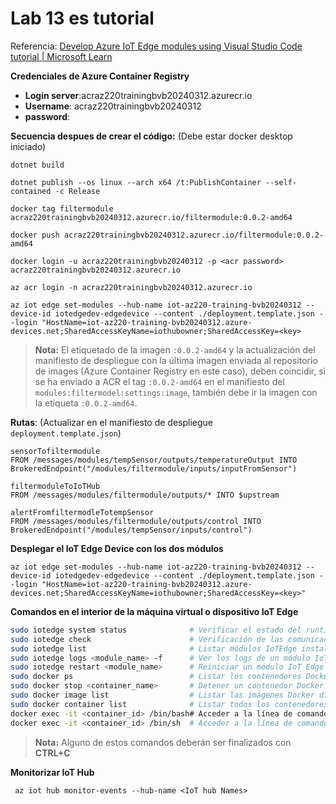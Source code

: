 # Lab 13 es tutorial

Referencia: [Develop Azure IoT Edge modules using Visual Studio Code tutorial | Microsoft Learn](https://learn.microsoft.com/en-us/azure/iot-edge/tutorial-develop-for-linux?view=iotedge-1.4&tabs=csharp&pivots=iotedge-dev-cli)

**Credenciales de Azure Container Registry**

* **Login server**:acraz220trainingbvb20240312.azurecr.io
* **Username**: acraz220trainingbvb20240312
* **password**: <acr password>

**Secuencia despues de crear el código:** (Debe estar docker desktop iniciado)

```
dotnet build

dotnet publish --os linux --arch x64 /t:PublishContainer --self-contained -c Release

docker tag filtermodule acraz220trainingbvb20240312.azurecr.io/filtermodule:0.0.2-amd64

docker push acraz220trainingbvb20240312.azurecr.io/filtermodule:0.0.2-amd64

docker login -u acraz220trainingbvb20240312 -p <acr password> acraz220trainingbvb20240312.azurecr.io

az acr login -n acraz220trainingbvb20240312.azurecr.io

az iot edge set-modules --hub-name iot-az220-training-bvb20240312 --device-id iotedgedev-edgedevice --content ./deployment.template.json --login "HostName=iot-az220-training-bvb20240312.azure-devices.net;SharedAccessKeyName=iothubowner;SharedAccessKey=<key>
```

> **Nota:** El etiquetado de la imagen `:0.0.2-amd64` y la actualización del manifiesto de despliegue con la última imagen enviada al repositorio de images (Azure Container Registry en este caso), deben coincidir, si se ha enviado a ACR el tag `:0.0.2-amd64` en el manifiesto del `modules:filtermodel:settings:image`, también debe ir la imagen con la etiqueta `:0.0.2-amd64`.

**Rutas**: (Actualizar en el manifiesto de despliegue `deployment.template.json`)

```
sensorTofiltermodule
FROM /messages/modules/tempSensor/outputs/temperatureOutput INTO BrokeredEndpoint("/modules/filtermodule/inputs/inputFromSensor")

filtermoduleToIoTHub
FROM /messages/modules/filtermodule/outputs/* INTO $upstream

alertFromfiltermodleTotempSensor
FROM /messages/modules/filtermodule/outputs/control INTO BrokeredEndpoint("/modules/tempSensor/inputs/control")
```

**Desplegar el IoT Edge Device con los dos módulos**

```
az iot edge set-modules --hub-name iot-az220-training-bvb20240312 --device-id iotedgedev-edgedevice --content ./deployment.template.json --login "HostName=iot-az220-training-bvb20240312.azure-devices.net;SharedAccessKeyName=iothubowner;SharedAccessKey=<key>"
```

**Comandos en el interior de la máquina virtual o dispositivo IoT Edge**

```bash
sudo iotedge system status              # Verificar el estado del runtime de IoT Edge
sudo iotedge check                      # Verificación de las comunicaciones del IoT Edge
sudo iotedge list                       # Listar módulos IoTEdge instalados y en ejecución
sudo iotedge logs <module_name> -f      # Ver los logs de un módulo IoT Edge específico
sudo iotedge restart <module_name>      # Reiniciar un módulo IoT Edge específico
sudo docker ps                          # Listar los contenedores Docker en ejecución
sudo docker stop <container_name>       # Detener un contenedor Docker en ejecución
sudo docker image list                  # Listar las imágenes Docker disponibles en el dispositivo IoT Edge
sudo docker container list              # Listar todos los contenedores Docker en el dispositivo IoT Edge
docker exec -it <container_id> /bin/bash# Acceder a la línea de comandos de un contenedor Docker en ejecución con shell Bash
docker exec -it <container_id> /bin/sh  # Acceder a la línea de comandos de un contenedor Docker en ejecución con shell sh
```

> **Nota:** Alguno de estos comandos deberán ser finalizados con **CTRL+C**

**Monitorizar IoT Hub**

` az iot hub monitor-events --hub-name <IoT hub Names>`

